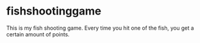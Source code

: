# fishshootinggame
This is my fish shooting game. Every time you hit one of the fish, you get a certain amount of points. 
